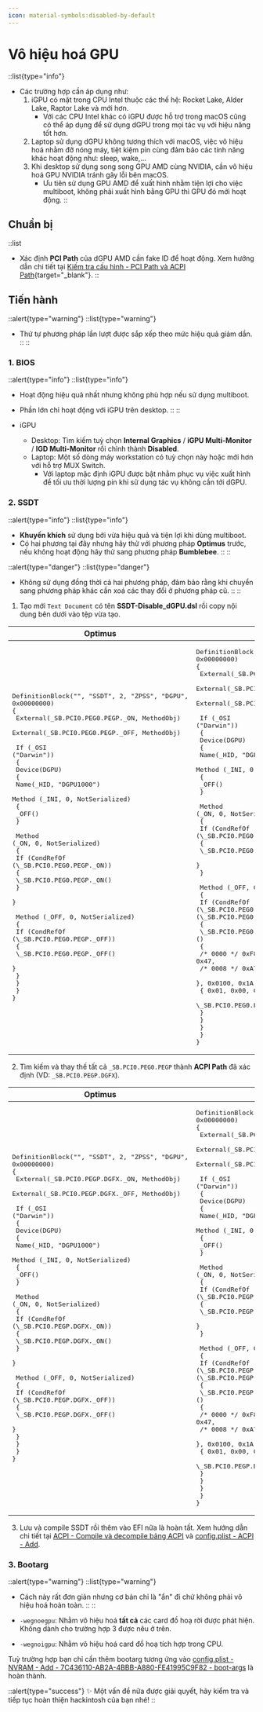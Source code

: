 ```yaml
---
icon: material-symbols:disabled-by-default
---
```


# Vô hiệu hoá GPU

::list{type="info"}
- Các trường hợp cần áp dụng như:
    1. iGPU có mặt trong CPU Intel thuộc các thế hệ: Rocket Lake, Alder Lake, Raptor Lake và mới hơn.
        - Với các CPU Intel khác có iGPU được hỗ trợ trong macOS cũng có thể áp dụng để sử dụng dGPU trong mọi tác vụ với hiệu năng tốt hơn.
    2. Laptop sử dụng dGPU không tương thích với macOS, việc vô hiệu hoá nhằm đỡ nóng máy, tiệt kiệm pin cùng đảm bảo các tính năng khác hoạt động như: sleep, wake,...
    3. Khi desktop sử dụng song song GPU AMD cùng NVIDIA, cần vô hiệu hoá GPU NVIDIA tránh gây lỗi bên macOS.
        - Ưu tiên sử dụng GPU AMD để xuất hình nhằm tiện lợi cho việc multiboot, không phải xuất hình bằng GPU thì GPU đó mới hoạt động.
::

## Chuẩn bị

::list
- Xác định **PCI Path** của dGPU AMD cần fake ID để hoạt động. Xem hướng dẫn chi tiết tại [Kiếm tra cấu hình - PCI Path và ACPI Path](/hardware/check-hardware-information#pci-path-và-acpi-path){target="_blank"}.
::

## Tiến hành

::alert{type="warning"}
::list{type="warning"}
- Thứ tự phương pháp lần lượt được sắp xếp theo mức hiệu quả giảm dần.
::
::

### 1. BIOS

::alert{type="info"}
::list{type="info"}
- Hoạt động hiệu quả nhất nhưng không phù hợp nếu sử dụng multiboot.
- Phần lớn chỉ hoạt động với iGPU trên desktop.
::
::

- iGPU
    - Desktop: Tìm kiếm tuỳ chọn **Internal Graphics** / **iGPU Multi-Monitor** / **IGD Multi-Monitor** rồi chỉnh thành **Disabled**.
    - Laptop: Một số dòng máy workstation có tuỳ chọn này hoặc mới hơn với hỗ trợ MUX Switch.
        - Với laptop mặc định iGPU được bật nhằm phục vụ việc xuất hình để tối ưu thời lượng pin khi sử dụng tác vụ không cần tới dGPU.

### 2. SSDT

::alert{type="info"}
::list{type="info"}
- **Khuyến khích** sử dụng bởi vừa hiệu quả và tiện lợi khi dùng multiboot.
- Có hai phương tại đây nhưng hãy thử với phương pháp **Optimus** trước, nếu không hoạt động hãy thử sang phương pháp **Bumblebee**.
::
::

::alert{type="danger"}
::list{type="danger"}
- Không sử dụng đồng thời cả hai phương pháp, đảm bảo rằng khi chuyển sang phương pháp khác cần xoá các thay đổi ở phương pháp cũ.
::
::

1. Tạo mới `Text Document` có tên **SSDT-Disable_dGPU.dsl** rồi copy nội dung bên dưới vào tệp vừa tạo.

| **Optimus** | **Bumblebee** |
| ------- | --------- |
| <pre>DefinitionBlock("", "SSDT", 2, "ZPSS", "DGPU", 0x00000000)<br>{<br>    External(_SB.PCI0.PEG0.PEGP._ON, MethodObj)<br>    External(_SB.PCI0.PEG0.PEGP._OFF, MethodObj)<br><br>    If (_OSI ("Darwin"))<br>    {<br>        Device(DGPU)<br>        {<br>            Name(_HID, "DGPU1000")<br>            Method (_INI, 0, NotSerialized)<br>            {<br>                _OFF()<br>            }<br><br>            Method (_ON, 0, NotSerialized)<br>            {<br>                If (CondRefOf (\\_SB.PCI0.PEG0.PEGP._ON))<br>                {<br>                    \\_SB.PCI0.PEG0.PEGP._ON()<br>                }<br>            }<br><br>            Method (_OFF, 0, NotSerialized)<br>            {<br>                If (CondRefOf (\\_SB.PCI0.PEG0.PEGP._OFF))<br>                {<br>                    \\_SB.PCI0.PEG0.PEGP._OFF()<br>                }<br>            }<br>        }<br>    }<br>}</pre> | <pre>DefinitionBlock("", "SSDT", 2, "ZPSS", "DGPU", 0x00000000)<br>{<br>    External(_SB.PCI0.PEG0.PEGP._PS0, MethodObj)<br>    External(_SB.PCI0.PEG0.PEGP._PS3, MethodObj)<br>    External(_SB.PCI0.PEG0.PEGP._DSM, MethodObj)<br> <br>    If (_OSI ("Darwin"))<br>    {<br>        Device(DGPU)<br>        {<br>            Name(_HID, "DGPU1000")<br>            Method (_INI, 0, NotSerialized)<br>            {<br>                _OFF()<br>            }<br>            <br>            Method (_ON, 0, NotSerialized)<br>            {<br>                If (CondRefOf (\\_SB.PCI0.PEG0.PEGP._PS0))<br>                {<br>                    \\_SB.PCI0.PEG0.PEGP._PS0()<br>                }<br>            }<br>            <br>            Method (_OFF, 0, NotSerialized)<br>            {<br>                If (CondRefOf (\\_SB.PCI0.PEG0.PEGP._DSM) &amp;&amp; CondRefOf (\\_SB.PCI0.PEG0.PEGP._PS3))<br>                {<br>                    \\_SB.PCI0.PEG0.PEGP._DSM (Buffer ()<br>                    {<br>                        /* 0000 \*/ 0xF8, 0xD8, 0x86, 0xA4, 0xDA, 0x0B, 0x1B, 0x47,<br>                        /* 0008 */ 0xA7, 0x2B, 0x60, 0x42, 0xA6, 0xB5, 0xBE, 0xE0<br>                    }, 0x0100, 0x1A,Buffer ()<br>                    { 0x01, 0x00, 0x00, 0x03 })<br>                    \\_SB.PCI0.PEG0.PEGP._PS3()<br>                }<br>            }<br>        }<br>    }<br>}</pre> |

2. Tìm kiếm và thay thế tất cả `_SB.PCI0.PEG0.PEGP` thành **ACPI Path** đã xác định (VD: `_SB.PCI0.PEGP.DGFX`).

| **Optimus** | **Bumblebee** |
| ------- | --------- |
| <pre>DefinitionBlock("", "SSDT", 2, "ZPSS", "DGPU", 0x00000000)<br>{<br>    External(_SB.PCI0.PEGP.DGFX._ON, MethodObj)<br>    External(_SB.PCI0.PEGP.DGFX._OFF, MethodObj)<br><br>    If (_OSI ("Darwin"))<br>    {<br>        Device(DGPU)<br>        {<br>            Name(_HID, "DGPU1000")<br>            Method (_INI, 0, NotSerialized)<br>            {<br>                _OFF()<br>            }<br><br>            Method (_ON, 0, NotSerialized)<br>            {<br>                If (CondRefOf (\\_SB.PCI0.PEGP.DGFX._ON))<br>                {<br>                    \\_SB.PCI0.PEGP.DGFX._ON()<br>                }<br>            }<br><br>            Method (_OFF, 0, NotSerialized)<br>            {<br>                If (CondRefOf (\\_SB.PCI0.PEGP.DGFX._OFF))<br>                {<br>                    \\_SB.PCI0.PEGP.DGFX._OFF()<br>                }<br>            }<br>        }<br>    }<br>}</pre> | <pre>DefinitionBlock("", "SSDT", 2, "ZPSS", "DGPU", 0x00000000)<br>{<br>    External(_SB.PCI0.PEGP.DGFX._PS0, MethodObj)<br>    External(_SB.PCI0.PEGP.DGFX._PS3, MethodObj)<br>    External(_SB.PCI0.PEGP.DGFX._DSM, MethodObj)<br> <br>    If (_OSI ("Darwin"))<br>    {<br>        Device(DGPU)<br>        {<br>            Name(_HID, "DGPU1000")<br>            Method (_INI, 0, NotSerialized)<br>            {<br>                _OFF()<br>            }<br>            <br>            Method (_ON, 0, NotSerialized)<br>            {<br>                If (CondRefOf (\\_SB.PCI0.PEGP.DGFX._PS0))<br>                {<br>                    \\_SB.PCI0.PEGP.DGFX._PS0()<br>                }<br>            }<br>            <br>            Method (_OFF, 0, NotSerialized)<br>            {<br>                If (CondRefOf (\\_SB.PCI0.PEGP.DGFX._DSM) &amp;&amp; CondRefOf (\\_SB.PCI0.PEGP.DGFX._PS3))<br>                {<br>                    \\_SB.PCI0.PEGP.DGFX._DSM (Buffer ()<br>                    {<br>                        /* 0000 \*/ 0xF8, 0xD8, 0x86, 0xA4, 0xDA, 0x0B, 0x1B, 0x47,<br>                        /* 0008 */ 0xA7, 0x2B, 0x60, 0x42, 0xA6, 0xB5, 0xBE, 0xE0<br>                    }, 0x0100, 0x1A,Buffer ()<br>                    { 0x01, 0x00, 0x00, 0x03 })<br>                    \\_SB.PCI0.PEGP.DGFX._PS3()<br>                }<br>            }<br>        }<br>    }<br>}</pre> |

3. Lưu và compile SSDT rồi thêm vào EFI nữa là hoàn tất. Xem hướng dẫn chi tiết tại [ACPI - Compile và decompile bảng ACPI](/gathering-files/acpi#compile-và-decompile-bảng-acpi) và [config.plist - ACPI - Add](/gathering-files/config/acpi#add).

### 3. Bootarg

::alert{type="warning"}
::list{type="warning"}
- Cách này rất đơn giản nhưng cơ bản chỉ là "ẩn" đi chứ không phải vô hiệu hoá hoàn toàn.
::
::

- `-wegnoegpu`: Nhằm vô hiệu hoá **tất cả** các card đồ hoạ rời được phát hiện. Không dành cho trường hợp 3 được nêu ở trên.
- `-wegnoigpu`: Nhằm vô hiệu hoá card đồ hoạ tích hợp trong CPU.

Tuỳ trường hợp bạn chỉ cần thêm bootarg tương ứng vào [config.plist - NVRAM - Add - 7C436110-AB2A-4BBB-A880-FE41995C9F82 - boot-args](/gathering-files/config/nvram#7c436110-ab2a-4bbb-a880-fe41995c9f82) là hoàn thành.

::alert{type="success"}
✨ Một vấn đề nữa được giải quyết, hãy kiểm tra và tiếp tục hoàn thiện hackintosh của bạn nhé!
::